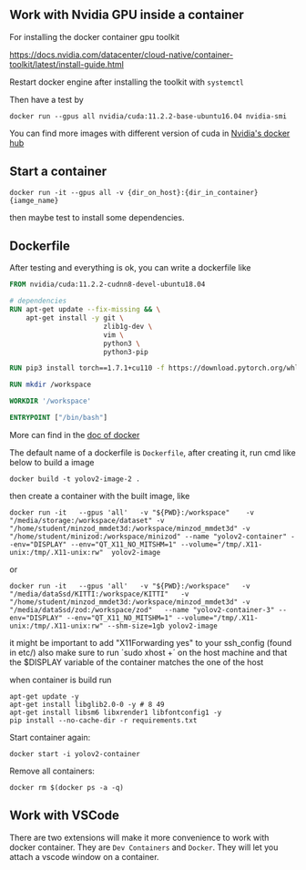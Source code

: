 ## Work with Nvidia GPU inside a container
For installing the docker container gpu toolkit

https://docs.nvidia.com/datacenter/cloud-native/container-toolkit/latest/install-guide.html

Restart docker engine after installing the toolkit with `systemctl`

Then have a test by

```shell
docker run --gpus all nvidia/cuda:11.2.2-base-ubuntu16.04 nvidia-smi
```

You can find more images with different version of cuda in [Nvidia's docker hub](https://hub.docker.com/r/nvidia/cuda/)

## Start a container

```shell
docker run -it --gpus all -v {dir_on_host}:{dir_in_container} {iamge_name}
```

then maybe test to install some dependencies.

## Dockerfile

After testing and everything is ok, you can write a dockerfile like

```dockerfile
FROM nvidia/cuda:11.2.2-cudnn8-devel-ubuntu18.04

# dependencies
RUN apt-get update --fix-missing && \
    apt-get install -y git \
                       zlib1g-dev \
                       vim \
                       python3 \
                       python3-pip

RUN pip3 install torch==1.7.1+cu110 -f https://download.pytorch.org/whl/torch_stable.html 

RUN mkdir /workspace

WORKDIR '/workspace'

ENTRYPOINT ["/bin/bash"]
```

More can find in the [doc of docker](https://docs.docker.com/build/guide/intro/)

The default name of a dockerfile is `Dockerfile`, after creating it, run cmd like below to build a image 

```shell
docker build -t yolov2-image-2 .
```

then create a container with the built image, like

```shell
docker run -it   --gpus 'all'   -v "${PWD}:/workspace"    -v "/media/storage:/workspace/dataset" -v "/home/student/minzod_mmdet3d:/workspace/minzod_mmdet3d" -v "/home/student/minizod:/workspace/minizod" --name "yolov2-container" --env="DISPLAY" --env="QT_X11_NO_MITSHM=1" --volume="/tmp/.X11-unix:/tmp/.X11-unix:rw"  yolov2-image 
```
or
```shell
docker run -it   --gpus 'all'   -v "${PWD}:/workspace"   -v "/media/dataSsd/KITTI:/workspace/KITTI"   -v "/home/student/minzod_mmdet3d:/workspace/minzod_mmdet3d" -v "/media/dataSsd/zod:/workspace/zod"   --name "yolov2-container-3" --env="DISPLAY" --env="QT_X11_NO_MITSHM=1" --volume="/tmp/.X11-unix:/tmp/.X11-unix:rw" --shm-size=1gb yolov2-image
```

it might be important to add "X11Forwarding yes" to your ssh_config (found in etc/)
also make sure to run ´sudo xhost +´ on the host machine and that the $DISPLAY variable of the container matches the one of the host 

when container is build run 
```shell
apt-get update -y
apt-get install libglib2.0-0 -y # 8 49
apt-get install libsm6 libxrender1 libfontconfig1 -y
pip install --no-cache-dir -r requirements.txt
```

Start container again: 
```shell
docker start -i yolov2-container
```

Remove all containers:

```shell
docker rm $(docker ps -a -q)
```

## Work with VSCode

There are two extensions will make it more convenience to work with docker container. They are `Dev Containers` and `Docker`. They will let you attach a vscode window on a container.
